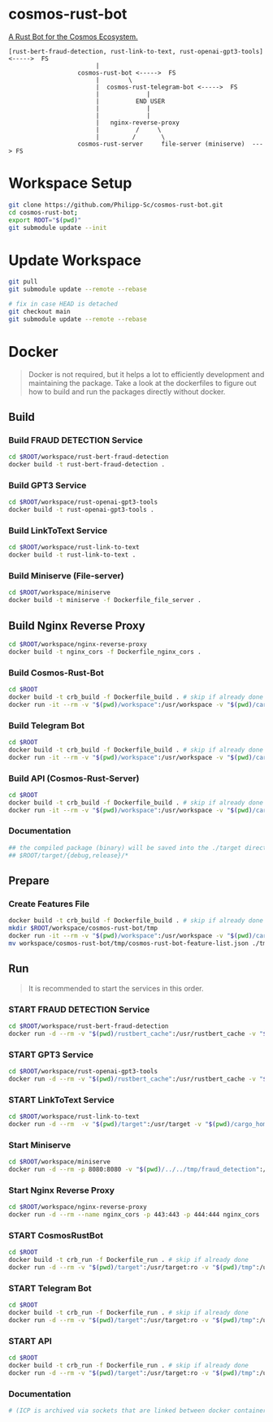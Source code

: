# cosmos-rust-bot
[A Rust Bot for the Cosmos Ecosystem.](https://github.com/Philipp-Sc/cosmos-rust-bot/tree/development/workspace/cosmos-rust-bot)

```
[rust-bert-fraud-detection, rust-link-to-text, rust-openai-gpt3-tools] <----->  FS
                        |                        
                   cosmos-rust-bot <----->  FS
                        |        \
                        |  cosmos-rust-telegram-bot <----->  FS
                        |             |
                        |          END USER 
                        |             |    
                        |             |       
                        |   nginx-reverse-proxy 
                        |          /     \
                        |         /       \
                   cosmos-rust-server     file-server (miniserve)  ---> FS
```
# Workspace Setup

```bash
git clone https://github.com/Philipp-Sc/cosmos-rust-bot.git
cd cosmos-rust-bot;
export ROOT="$(pwd)"  
git submodule update --init
```
# Update Workspace

```bash
git pull
git submodule update --remote --rebase
```
```bash
# fix in case HEAD is detached
git checkout main
git submodule update --remote --rebase
```
# Docker

> Docker is not required, but it helps a lot to efficiently development and maintaining the package. Take a look at the dockerfiles to figure out how to build and run the packages directly without docker.


## Build 

### Build FRAUD DETECTION Service
```bash
cd $ROOT/workspace/rust-bert-fraud-detection
docker build -t rust-bert-fraud-detection .
```

### Build GPT3 Service
```bash
cd $ROOT/workspace/rust-openai-gpt3-tools
docker build -t rust-openai-gpt3-tools .
```

### Build LinkToText Service
```bash
cd $ROOT/workspace/rust-link-to-text
docker build -t rust-link-to-text .
```

### Build Miniserve (File-server)
```bash
cd $ROOT/workspace/miniserve
docker build -t miniserve -f Dockerfile_file_server .
```

## Build Nginx Reverse Proxy
```bash
cd $ROOT/workspace/nginx-reverse-proxy
docker build -t nginx_cors -f Dockerfile_nginx_cors .
```

### Build Cosmos-Rust-Bot
```bash
cd $ROOT
docker build -t crb_build -f Dockerfile_build . # skip if already done
docker run -it --rm -v "$(pwd)/workspace":/usr/workspace -v "$(pwd)/cargo_home":/usr/cargo_home -v "$(pwd)/target":/usr/target crb_build dev
```
### Build Telegram Bot
```bash
cd $ROOT
docker build -t crb_build -f Dockerfile_build . # skip if already done
docker run -it --rm -v "$(pwd)/workspace":/usr/workspace -v "$(pwd)/cargo_home":/usr/cargo_home -v "$(pwd)/target":/usr/target crb_build tg-bot
```

### Build API (Cosmos-Rust-Server)
```bash
cd $ROOT
docker build -t crb_build -f Dockerfile_build . # skip if already done
docker run -it --rm -v "$(pwd)/workspace":/usr/workspace -v "$(pwd)/cargo_home":/usr/cargo_home -v "$(pwd)/target":/usr/target crb_build api
```


### Documentation
```bash
## the compiled package (binary) will be saved into the ./target directory.
## $ROOT/target/{debug,release}/*
```

## Prepare

### Create Features File
```bash
docker build -t crb_build -f Dockerfile_build . # skip if already done
mkdir $ROOT/workspace/cosmos-rust-bot/tmp
docker run -it --rm -v "$(pwd)/workspace":/usr/workspace -v "$(pwd)/cargo_home":/usr/cargo_home -v "$(pwd)/target":/usr/target crb_build test 
mv workspace/cosmos-rust-bot/tmp/cosmos-rust-bot-feature-list.json ./tmp/
```

## Run 

> It is recommended to start the services in this order.

### START FRAUD DETECTION Service 
```bash
cd $ROOT/workspace/rust-bert-fraud-detection
docker run -d --rm -v "$(pwd)/rustbert_cache":/usr/rustbert_cache -v "$(pwd)/target":/usr/target -v "$(pwd)/cargo_home":/usr/cargo_home -v "$(pwd)/package":/usr/workspace -v "$(pwd)/../../tmp":/usr/workspace/tmp -v "$(pwd)/socket_ipc":/usr/socket_ipc rust-bert-fraud-detection cargo run --release start_service
```
### START GPT3 Service
```bash
cd $ROOT/workspace/rust-openai-gpt3-tools
docker run -d --rm -v "$(pwd)/rustbert_cache":/usr/rustbert_cache -v "$(pwd)/target":/usr/target -v "$(pwd)/cargo_home":/usr/cargo_home -v "$(pwd)/package":/usr/workspace -v "$(pwd)/../../tmp":/usr/workspace/tmp -v "$(pwd)/socket_ipc":/usr/socket_ipc -e OPENAI_API_KEY=12345 rust-openai-gpt-tools cargo run --release start_service
```
### START LinkToText Service
```bash
cd $ROOT/workspace/rust-link-to-text
docker run -d --rm  -v "$(pwd)/target":/usr/target -v "$(pwd)/cargo_home":/usr/cargo_home -v "$(pwd)/package":/usr/workspace -v "$(pwd)/../../tmp":/usr/workspace/tmp -v "$(pwd)/socket_ipc":/usr/socket_ipc rust-link-to-text cargo run --release start_service
```

### Start Miniserve
```bash
cd $ROOT/workspace/miniserve
docker run -d --rm -p 8080:8080 -v "$(pwd)/../../tmp/fraud_detection":/usr/workspace/public/cosmos-governance-fraud-prevention -v "$(pwd)/../../tmp/governance_proposals":/usr/workspace/public/cosmos-governance-proposals -v "$(pwd)/../../tmp/public":/usr/workspace/public/public miniserve miniserve ./public --hide-theme-selector --color-scheme-dark archlinux
```

### Start Nginx Reverse Proxy
```bash
cd $ROOT/workspace/nginx-reverse-proxy
docker run -d --rm --name nginx_cors -p 443:443 -p 444:444 nginx_cors
```

### START CosmosRustBot
```bash
cd $ROOT
docker build -t crb_run -f Dockerfile_run . # skip if already done
docker run -d --rm -v "$(pwd)/target":/usr/target:ro -v "$(pwd)/tmp":/usr/workspace/tmp -v "$(pwd)/workspace/chain-registry":/usr/workspace/chain-registry -e RUST_LOG=Error crb_run dev
```
### START Telegram Bot
```bash
cd $ROOT
docker build -t crb_run -f Dockerfile_run . # skip if already done
docker run -d --rm -v "$(pwd)/target":/usr/target:ro -v "$(pwd)/tmp":/usr/workspace/tmp -e TELOXIDE_TOKEN=12345 crb_run tg-bot
``` 

### START API
```bash
cd $ROOT
docker build -t crb_run -f Dockerfile_run . # skip if already done
docker run -d --rm -v "$(pwd)/target":/usr/target:ro -v "$(pwd)/tmp":/usr/workspace/tmp -p 444:444  crb_run api
``` 


### Documentation
```bash
# (ICP is archived via sockets that are linked between docker containers via: -v "$(pwd)/tmp":/usr/workspace/tmp)
```
